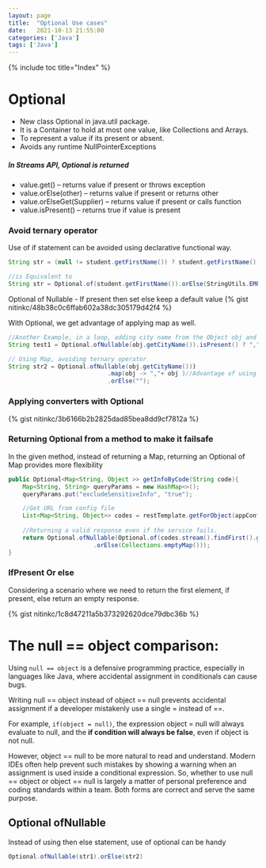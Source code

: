 ```yaml
---
layout: page
title:  "Optional Use cases"
date:   2021-10-13 21:55:00
categories: ['Java']
tags: ['Java']
---
```


{% include toc title="Index" %}


# Optional 
* New class Optional in java.util package.
* It is a Container to hold at most one value, like Collections and Arrays.
* To represent a value if its present or absent.
* Avoids any runtime NullPointerExceptions

##### In Streams API, Optional is returned

* value.get() – returns value if present or throws exception
* value.orElse(other) – returns value if present or returns other
* value.orElseGet(Supplier) – returns value if present or calls function
* value.isPresent() – returns true if value is present


### Avoid ternary operator

Use of if statement can be avoided using declarative functional way. 

```java
String str = (null != student.getFirstName()) ? student.getFirstName() : StringUtils.EMPTY;

//is Equivalent to
String str = Optional.of(student.getFirstName()).orElse(StringUtils.EMPTY);
```

Optional of Nullable - If present then set else keep a default value
{% gist nitinkc/48b38c0c6ffab602a38dc305179d42f4 %}

With Optional, we get advantage of applying map as well.

```java
//Another Example, in a loop, adding city name from the Object obj and appending a comma if the city exist, else leaving the city name.
String test1 = Optional.ofNullable(obj.getCityName()).isPresent() ? "," + obj.getCityName():"");

// Using Map, avoiding ternary operator
String str2 = Optional.ofNullable(obj.getCityName()))
                            .map(obj -> ","+ obj )//Advantage of using map
                            .orElse("");
```

### Applying converters with Optional

{% gist nitinkc/3b6166b2b2825dad85bea8dd9cf7812a %}

### Returning Optional from a method to make it failsafe

In the given method, instead of returning a Map, returning an Optional of Map provides more flexibility
```java
public Optional<Map<String, Object >> getInfoByCode(String code){
    Map<String, String> queryParams = new HashMap<>();
    queryParams.put("excludeSensitiveInfo", "true");

    //Get URL from config file
    List<Map<String, Object>> codes = restTemplate.getForObject(appConfig.getUrl()+"code/"+code, List.class, queryParams);
    
    //Returning a valid response even if the service fails.
    return Optional.ofNullable(Optional.of(codes.stream().findFirst().get())
                        .orElse(Collections.emptyMap()));
}
```

### IfPresent Or else

Considering a scenario where we need to return the first element, if present, else return an empty response.

{% gist nitinkc/1c8d47211a5b373292620dce79dbc36b %}


# The null == object comparison:

Using `null == object` is a defensive programming practice, especially in languages like Java, where accidental assignment 
in conditionals can cause bugs. 

Writing null == object instead of object == null prevents accidental assignment if a developer mistakenly use a single = instead of ==. 

For example, `if(object = null)`, the expression object = null will always evaluate to null, and the **if condition will always be false**, even if object is not null.

However, object == null to be more natural to read and understand. 
Modern IDEs often help prevent such mistakes by showing a warning when an assignment is used inside a conditional expression. 
So, whether to use null == object or object == null is largely a matter of personal preference and coding standards within a team. 
Both forms are correct and serve the same purpose.

## Optional ofNullable
Instead of using then else statement, use of optional can be handy

```java
Optional.ofNullable(str1).orElse(str2)
```